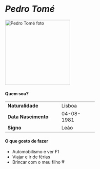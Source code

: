 <meta charset="UTF-8">
<h1><em>Pedro Tomé</em></h1>
<img src="https://scontent.flis8-2.fna.fbcdn.net/v/t1.0-1/p320x320/71904457_10215337707782880_5985434769796628480_o.jpg?_nc_cat=104&ccb=1-3&_nc_sid=7206a8&_nc_ohc=rvpJ1ugJfeEAX9ihzA7&_nc_ht=scontent.flis8-2.fna&tp=6&oh=1d2084904a6b2ab2d8246f47ff2ba2b0&oe=607E8605" alt="Pedro Tomé foto" width="213" height="213">

<h4>Quem sou?</h4>

<table width="274">
  <tr>
    <td width="161"><strong>Naturalidade</strong></td>
    <td width="101">Lisboa</td>
  </tr>
  <tr>
    <td><strong>Data Nascimento</strong></td>
    <td>04-08-1981</td>
  </tr>
  <tr>
    <td><strong>Signo</strong></td>
    <td>Leão</td>
  </tr>
</table>

<h4>O que gosto de fazer</h4>

<ul>
  <li>Automobilismo e ver F1</li>
  <li>Viajar e ir de férias</li>
  <li>Brincar com o meu filho &#128151</li>
</ul> 
